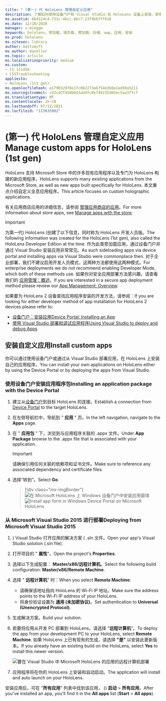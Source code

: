 ```yaml
---
title: " (第一) 代 HoloLens 管理自定义应用"
description: 了解如何使用设备门户和 Visual Studio 在 HoloLens 设备上安装、卸载和加载自定义全息应用。
ms.assetid: 6bd124c4-731c-4bcc-86c7-23f9b67ff616
ms.date: 12/10/2020
manager: v-miegge
keywords: hololens，旁加载，端负载，旁加载，存储，uwp，应用，安装
ms.prod: hololens
ms.sitesec: library
author: mattzmsft
ms.author: mazeller
ms.topic: article
ms.localizationpriority: medium
ms.custom:
- CI 111456
- CSSTroubleshooting
appliesto:
- HoloLens (1st gen)
ms.openlocfilehash: a179032978e1fc062273a6754e3b0a1ad50a5211
ms.sourcegitcommit: c43cd2f450b643ad4fc8e749235d03ec5aa3ffcf
ms.translationtype: MT
ms.contentlocale: zh-CN
ms.lasthandoff: 07/12/2021
ms.locfileid: "113635902"
---
```

# <a name="manage-custom-apps-for-hololens-1st-gen"></a><span data-ttu-id="32200-104"> (第一) 代 HoloLens 管理自定义应用</span><span class="sxs-lookup"><span data-stu-id="32200-104">Manage custom apps for HoloLens (1st gen)</span></span>

<span data-ttu-id="32200-105">HoloLens 支持 Microsoft Store 中的许多现有应用程序以及专门为 HoloLens 构建的新应用程序。</span><span class="sxs-lookup"><span data-stu-id="32200-105">HoloLens supports many existing applications from the Microsoft Store, as well as new apps built specifically for HoloLens.</span></span> <span data-ttu-id="32200-106">本文重点介绍自定义全息应用程序。</span><span class="sxs-lookup"><span data-stu-id="32200-106">This article focuses on custom holographic applications.</span></span>  

<span data-ttu-id="32200-107">有关应用商店应用的详细信息，请参阅 [管理应用商店的应用](holographic-store-apps.md)。</span><span class="sxs-lookup"><span data-stu-id="32200-107">For more information about store apps, see [Manage apps with the store](holographic-store-apps.md).</span></span>

> [!IMPORTANT]
> <span data-ttu-id="32200-108">为第一代) HoloLens (创建了以下信息，同时称为 HoloLens 开发人员版。</span><span class="sxs-lookup"><span data-stu-id="32200-108">The following information was created for the HoloLens (1st gen), also called the HoloLens Developer Edition at the time.</span></span> <span data-ttu-id="32200-109">作为此类旁加载应用，通过设备门户并通过 Visual Studio 安装应用非常常见。</span><span class="sxs-lookup"><span data-stu-id="32200-109">As such sideloading apps via device portal and installing apps via Visual Studio were commonplace then.</span></span> <span data-ttu-id="32200-110">对于企业部署，我们不建议启用开发人员模式，这两种方法都使用这两种模式。</span><span class="sxs-lookup"><span data-stu-id="32200-110">For enterprise deployments we do not recommend enabling Developer Mode, which both of these methods use.</span></span> <span data-ttu-id="32200-111">如果你对安全应用部署方法感兴趣，请查看我们的 [应用管理：概述](app-deploy-overview.md)。</span><span class="sxs-lookup"><span data-stu-id="32200-111">If you are interested in a secure app deployment method please review our [App Management: Overview](app-deploy-overview.md).</span></span>
>
> <span data-ttu-id="32200-112">如果要为 HoloLens 2 设备查找应用程序安装的开发方法，请参阅：</span><span class="sxs-lookup"><span data-stu-id="32200-112">If you are looking for either developer method of app installation for HoloLens 2 devices please refer to:</span></span>
>
> - [<span data-ttu-id="32200-113">设备门户：安装应用</span><span class="sxs-lookup"><span data-stu-id="32200-113">Device Portal: Installing an App</span></span>](/windows/mixed-reality/develop/platform-capabilities-and-apis/using-the-windows-device-portal#installing-an-app)
> - [<span data-ttu-id="32200-114">使用 Visual Studio 部署和调试应用程序</span><span class="sxs-lookup"><span data-stu-id="32200-114">Using Visual Studio to deploy and debug Apps</span></span>](/windows/mixed-reality/develop/platform-capabilities-and-apis/using-visual-studio)

## <a name="install-custom-apps"></a><span data-ttu-id="32200-115">安装自定义应用</span><span class="sxs-lookup"><span data-stu-id="32200-115">Install custom apps</span></span>

<span data-ttu-id="32200-116">你可以通过使用设备门户或通过从 Visual Studio 部署应用，在 HoloLens 上安装自己的应用程序。</span><span class="sxs-lookup"><span data-stu-id="32200-116">You can install your own applications on HoloLens either by using the Device Portal or by deploying the apps from Visual Studio.</span></span>

### <a name="installing-an-application-package-with-the-device-portal"></a><span data-ttu-id="32200-117">使用设备门户安装应用程序包</span><span class="sxs-lookup"><span data-stu-id="32200-117">Installing an application package with the Device Portal</span></span>

1. <span data-ttu-id="32200-118">建立从[设备门户](/windows/mixed-reality/using-the-windows-device-portal)到目标 HoloLens 的连接。</span><span class="sxs-lookup"><span data-stu-id="32200-118">Establish a connection from [Device Portal](/windows/mixed-reality/using-the-windows-device-portal) to the target HoloLens.</span></span>

1. <span data-ttu-id="32200-119">在左侧导航栏中，导航到 " **应用** " 页。</span><span class="sxs-lookup"><span data-stu-id="32200-119">In the left navigation, navigate to the **Apps** page.</span></span>

1. <span data-ttu-id="32200-120">在 " **应用包** " 下，浏览到与应用程序关联的 .appx 文件。</span><span class="sxs-lookup"><span data-stu-id="32200-120">Under **App Package** browse to the .appx file that is associated with your application.</span></span>

   > [!IMPORTANT]
   > <span data-ttu-id="32200-121">请确保引用任何关联的依赖项和证书文件。</span><span class="sxs-lookup"><span data-stu-id="32200-121">Make sure to reference any associated dependency and certificate files.</span></span>

1. <span data-ttu-id="32200-122">选择“转到”。</span><span class="sxs-lookup"><span data-stu-id="32200-122">Select **Go**.</span></span>

   > [!div class="mx-imgBorder"]
   > <span data-ttu-id="32200-123">![在 Microsoft HoloLens 上 Windows 设备门户中安装应用窗体](images/deviceportal-appmanager.jpg)</span><span class="sxs-lookup"><span data-stu-id="32200-123">![Install app form in Windows Device Portal on Microsoft HoloLens](images/deviceportal-appmanager.jpg)</span></span>

### <a name="deploying-from-microsoft-visual-studio-2015"></a><span data-ttu-id="32200-124">从 Microsoft Visual Studio 2015 进行部署</span><span class="sxs-lookup"><span data-stu-id="32200-124">Deploying from Microsoft Visual Studio 2015</span></span>

1. <span data-ttu-id="32200-125">) Visual Studio 打开应用的解决方案 ( .sln 文件。</span><span class="sxs-lookup"><span data-stu-id="32200-125">Open your app's Visual Studio solution (.sln file).</span></span>

1. <span data-ttu-id="32200-126">打开项目的 " **属性**"。</span><span class="sxs-lookup"><span data-stu-id="32200-126">Open the project's **Properties**.</span></span>

1. <span data-ttu-id="32200-127">选择以下生成配置： **Master/x86/远程计算机**。</span><span class="sxs-lookup"><span data-stu-id="32200-127">Select the following build configuration: **Master/x86/Remote Machine**.</span></span>

1. <span data-ttu-id="32200-128">选择 " **远程计算机**" 时：</span><span class="sxs-lookup"><span data-stu-id="32200-128">When you select **Remote Machine**:</span></span>
   - <span data-ttu-id="32200-129">请确保该地址指向 HoloLens 的 Wi-Fi IP 地址。</span><span class="sxs-lookup"><span data-stu-id="32200-129">Make sure the address points to the Wi-Fi IP address of your HoloLens.</span></span>
   - <span data-ttu-id="32200-130">将身份验证设置为 **通用 (未加密协议)**。</span><span class="sxs-lookup"><span data-stu-id="32200-130">Set authentication to **Universal (Unencrypted Protocol)**.</span></span>
   
1. <span data-ttu-id="32200-131">生成解决方案。</span><span class="sxs-lookup"><span data-stu-id="32200-131">Build your solution.</span></span>

1. <span data-ttu-id="32200-132">若要将应用从开发 PC 部署到 HoloLens，请选择 "**远程计算机**"。</span><span class="sxs-lookup"><span data-stu-id="32200-132">To deploy the app from your development PC to your HoloLens, select **Remote Machine**.</span></span> <span data-ttu-id="32200-133">如果 HoloLens 上已有现有的生成，请选择 **"是"** 以安装此更新版本。</span><span class="sxs-lookup"><span data-stu-id="32200-133">If you already have an existing build on the HoloLens, select **Yes** to install this newer version.</span></span>  

   ![要在 Visual Studio 中 Microsoft HoloLens 的应用的远程计算机部署](images/vs2015-remotedeployment.jpg)  
   
1. <span data-ttu-id="32200-135">应用程序将在你的 HoloLens 上安装和自动启动。</span><span class="sxs-lookup"><span data-stu-id="32200-135">The application will install and auto launch on your HoloLens.</span></span>

<span data-ttu-id="32200-136">安装应用后，可在 "**所有应用**" 列表中找到该应用， () **启动**  >  **所有应用**。</span><span class="sxs-lookup"><span data-stu-id="32200-136">After you've installed an app, you'll find it in the **All apps** list (**Start** > **All apps**).</span></span>
